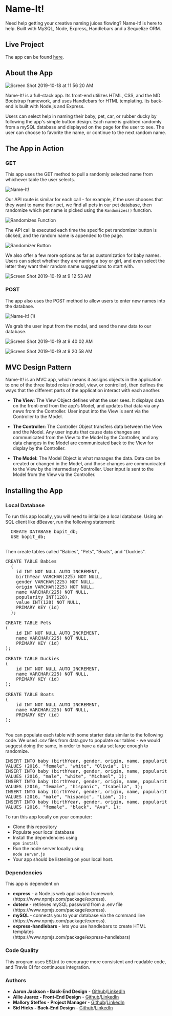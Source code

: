 # Name-It!
Need help getting your creative naming juices flowing? Name-It! is here to help.
Built with MySQL, Node, Express, Handlebars and a Sequelize ORM.

## Live Project

The app can be found [here](https://shielded-plains-11002.herokuapp.com/).

## About the App


![Screen Shot 2019-10-18 at 11 56 20 AM](https://user-images.githubusercontent.com/52713263/67109385-64378e00-f19e-11e9-94ac-a614b384e8ad.png)


Name-It! is a full-stack app. Its front-end utilizes HTML, CSS, and the MD Bootstrap framework, and uses Handlebars for HTML templating. Its back-end is built with Node.js and Express.

Users can select help in naming their baby, pet, car, or rubber ducky by following the app's simple button design. Each name is grabbed randomly from a mySQL database and displayed on the page for the user to see. The user can choose to favorite the name, or continue to the next random name.

## The App in Action

### GET
This app uses the GET method to pull a randomly selected name from whichever table the user selects. 

![Name-It!](https://user-images.githubusercontent.com/52713263/67145842-f6996980-f252-11e9-8360-d5e22b03713c.gif)

Our API route is similar for each call - for example, if the user chooses that they want to name their pet, we find all pets in our pet database, then randomize which pet name is picked using the ```Randomizes()``` function. 

![Randomizes Function](https://user-images.githubusercontent.com/52713263/67145433-af5da980-f24f-11e9-97d2-0aa45ca9786d.png)

The API call is executed each time the specific pet randomizer button is clicked, and the random name is appended to the page.

![Randomizer Button](https://user-images.githubusercontent.com/52713263/67145452-cbf9e180-f24f-11e9-8ef7-04062894bff9.png)

We also offer a few more options as far as customization for baby names. Users can select whether they are naming a boy or girl, and even select the letter they want their random name suggestions to start with.

![Screen Shot 2019-10-19 at 9 12 53 AM](https://user-images.githubusercontent.com/52713263/67145586-ac16ed80-f250-11e9-8d0b-575534aed7b0.png)


### POST
The app also uses the POST method to allow users to enter new names into the database. 

![Name-It! (1)](https://user-images.githubusercontent.com/52713263/67145959-28f79680-f254-11e9-898a-458fad1131cb.gif)

We grab the user input from the modal, and send the new data to our database.

![Screen Shot 2019-10-19 at 9 40 02 AM](https://user-images.githubusercontent.com/52713263/67145997-7aa02100-f254-11e9-9400-c724b5ae5d68.png)

![Screen Shot 2019-10-19 at 9 20 58 AM](https://user-images.githubusercontent.com/52713263/67145732-d0bf9500-f251-11e9-9b47-9afd6c2b971b.png)


## MVC Design Pattern
Name-It! is an MVC app, which means it assigns objects in the application to one of the three listed roles (model, view, or controller), then defines the ways that the different parts of the application interact with each another. 
- <b>The View:</b>
The View Object defines what the user sees. It displays data on the front-end from the app's Model, and updates that data via any news from the Controller. User input into the View is sent via the Controller to the Model.

- <b>The Controller:</b>
The Controller Object transfers data between the View and the Model. Any user inputs that cause data changes are communicated from the View to the Model by the Controller, and any data changes in the Model are communicated back to the View for display by the Controller. 

- <b>The Model:</b>
The Model Object is what manages the data. Data can be created or changed in the Model, and those changes are communicated to the View by the intermediary Controller. User input is sent to the Model from the View via the Controller.

## Installing the App


### Local Database 
To run this app locally, you will need to initialize a local database. Using an SQL client like dBeaver, run the following statement:

<pre>
  CREATE DATABASE bopit_db;
  USE bopit_db;
  </pre>

Then create tables called "Babies", "Pets", "Boats", and "Duckies".

<pre>
CREATE TABLE Babies
  (
    id INT NOT NULL AUTO_INCREMENT,
    birthYear VARCHAR(225) NOT NULL,
    gender VARCHAR(225) NOT NULL,
    origin VARCHAR(225) NOT NULL,
    name VARCHAR(225) NOT NULL,
    popularity INT(128),
    value INT(128) NOT NULL,
    PRIMARY KEY (id)
  );

CREATE TABLE Pets
(
    id INT NOT NULL AUTO_INCREMENT,
    name VARCHAR(225) NOT NULL,
    PRIMARY KEY (id)
);

CREATE TABLE Duckies
(
    id INT NOT NULL AUTO_INCREMENT,
    name VARCHAR(225) NOT NULL,
    PRIMARY KEY (id)
);

CREATE TABLE Boats
(
    id INT NOT NULL AUTO_INCREMENT,
    name VARCHAR(225) NOT NULL,
    PRIMARY KEY (id)
);
  </pre>


  You can populate each table with some starter data similar to the following code. We used .csv files from data.gov to populate our tables - we would suggest doing the same, in order to have a data set large enough to randomize.

  <pre>
INSERT INTO baby (birthYear, gender, origin, name, popularity)
VALUES (2016, "female", "white", "Olivia", 1);
INSERT INTO baby (birthYear, gender, origin, name, popularity)
VALUES (2016, "male", "white", "Michael", 1);
INSERT INTO baby (birthYear, gender, origin, name, popularity)
VALUES (2016, "female", "hispanic", "Isabella", 1);
INSERT INTO baby (birthYear, gender, origin, name, popularity)
VALUES (2016, "male", "hispanic", "Liam", 1);
INSERT INTO baby (birthYear, gender, origin, name, popularity)
VALUES (2016, "female", "black", "Ava", 1);
</pre>


To run this app locally on your computer:

- Clone this repository
- Populate your local database
- Install the dependencies using    
```npm install```
- Run the node server locally using    
```node server.js```
- Your app should be listening on your local host.

### Dependencies
 
 This app is dependent on 
 <ul>
    <li> <b>express</b> - a Node.js web application framework</li> (https://www.npmjs.com/package/express).</li>
    <li><b>dotenv</b> - retrieves mySQL password from a .env file</li> (https://www.npmjs.com/package/express).</li>
    <li><b>mySQL</b> - connects you to your database via the command line</li> (https://www.npmjs.com/package/express).</li>
    <li><b>express-handlebars</b> - lets you use handlebars to create HTML templates</li> (https://www.npmjs.com/package/express-handlebars)</li>
 </ul>

 ### Code Quality

 This program uses ESLint to encourage more consistent and readable code, and Travis CI for continuous integration.

 ### Authors
 * **Aaron Jackson - Back-End Design** - [Github](https://github.com/aarontjackson)/[LinkedIn](https://www.linkedin.com/in/aaron-jackson-481a2052/)
 * **Allie Juarez - Front-End Design** - [Github](https://github.com/Aj518480)/[LinkedIn](https://www.linkedin.com/in/allison-juarez-6712a518b/)
 * **Mallory Steffes - Project Manager** - [Github](https://github.com/malloryrsteffes)/[LinkedIn](https://www.linkedin.com/in/mallorysteffes/)
 * **Sid Hicks - Back-End Design** - [Github](https://github.com/SidH80)/[LinkedIn](https://www.linkedin.com/in/senien-hicks-55415a1b/)

